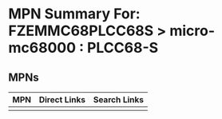 



# MPN Summary For: FZEMMC68PLCC68S > micro-mc68000 : PLCC68-S

## MPNs
  

|MPN|Direct Links|Search Links|
| :--- | :--- | :--- |
||||
